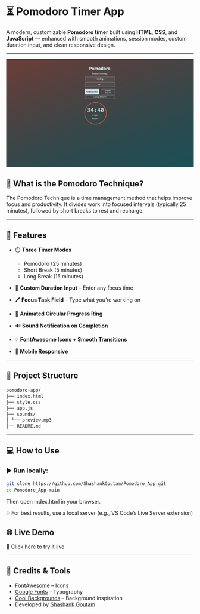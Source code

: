 # ⏳ Pomodoro Timer App

A modern, customizable **Pomodoro timer** built using **HTML**, **CSS**, and **JavaScript** — enhanced with smooth animations, session modes, custom duration input, and clean responsive design.

---

![Pomodoro Timer Screenshot](./screenshot.png)

## 🎯 What is the Pomodoro Technique?

The Pomodoro Technique is a time management method that helps improve focus and productivity. It divides work into focused intervals (typically 25 minutes), followed by short breaks to rest and recharge.

---

## 🚀 Features

- ⏱️ **Three Timer Modes**
  - Pomodoro (25 minutes)
  - Short Break (5 minutes)
  - Long Break (15 minutes)

- 🧠 **Custom Duration Input** – Enter any focus time

- 🖊️ **Focus Task Field** – Type what you’re working on

- 🔘 **Animated Circular Progress Ring**

- 🔊 **Sound Notification on Completion**

- 💡 **FontAwesome Icons + Smooth Transitions**

- 📱 **Mobile Responsive**

---

## 📂 Project Structure
```
pomodoro-app/
├── index.html
├── style.css
├── app.js
├── sounds/
│ └── preview.mp3
├── README.md
```


---

## 💻 How to Use

### ▶️ Run locally:

```bash
git clone https://github.com/ShashankGoutam/Pomodoro_App.git
cd Pomodoro_App-main
```

Then open index.html in your browser.

💡 For best results, use a local server (e.g., VS Code’s Live Server extension)


## 🌐 Live Demo

🔗 [Click here to try it live](https://shashankgoutam.github.io/Pomodoro_App/)

---

## 🙌 Credits & Tools

- [FontAwesome](https://fontawesome.com) – Icons  
- [Google Fonts](https://fonts.google.com) – Typography  
- [Cool Backgrounds](https://coolbackgrounds.io) – Background inspiration  
- Developed by [Shashank Goutam](https://github.com/ShashankGoutam)

